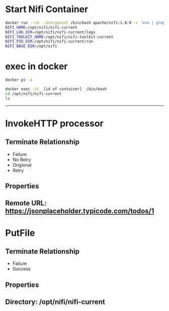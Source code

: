 # Start Nifi Container

```bash
docker run --rm --entrypoint /bin/bash apache/nifi:1.8.0 -c 'env | grep NIFI'
NIFI_HOME=/opt/nifi/nifi-current
NIFI_LOG_DIR=/opt/nifi/nifi-current/logs
NIFI_TOOLKIT_HOME=/opt/nifi/nifi-toolkit-current
NIFI_PID_DIR=/opt/nifi/nifi-current/run
NIFI_BASE_DIR=/opt/nifi
```
# exec in docker
```sh
docker ps -a

docker exec -it  [id of container]  /bin/bash
cd /opt/nifi/nifi-current
ls

```

---
# InvokeHTTP processor
## Terminate Relationship
* Failure
* No Retry
* Origional
* Retry
## Properties
Remote URL: https://jsonplaceholder.typicode.com/todos/1
---
# PutFile 
## Terminate Relationship
* Failure
* Success
 ## Properties
Directory: /opt/nifi/nifi-current
---
